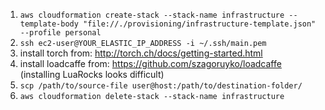 1) `aws cloudformation create-stack --stack-name infrastructure --template-body "file://./provisioning/infrastructure-template.json" --profile personal`
2) `ssh ec2-user@YOUR_ELASTIC_IP_ADDRESS -i ~/.ssh/main.pem`
3) install torch from: http://torch.ch/docs/getting-started.html
4) install loadcaffe from: https://github.com/szagoruyko/loadcaffe (installing LuaRocks looks difficult) 
5) `scp /path/to/source-file user@host:/path/to/destination-folder/`
6) `aws cloudformation delete-stack --stack-name infrastructure`
